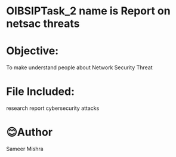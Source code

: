 # OIBSIPTask_2 name is Report on netsac threats

# Objective:
To make understand people about Network Security Threat

# File Included:
research report cybersecurity attacks

# 😊Author
Sameer Mishra

